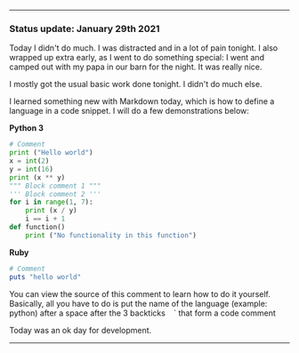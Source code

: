 ***

### Status update: January 29th 2021

Today I didn't do much. I was distracted and in a lot of pain tonight. I also wrapped up extra early, as I went to do something special: I went and camped out with my papa in our barn for the night. It was really nice.

I mostly got the usual basic work done tonight. I didn't do much else.

I learned something new with Markdown today, which is how to define a language in a code snippet. I will do a few demonstrations below:

**Python 3**

```python
# Comment
print ("Hello world")
x = int(2)
y = int(16)
print (x ** y)
""" Block comment 1 """
''' Block comment 2 '''
for i in range(1, 7):
	print (x / y)
	i == i + 1
def function()
	print ("No functionality in this function")
```

**Ruby**

```ruby
# Comment
puts "hello world"
```

You can view the source of this comment to learn how to do it yourself. Basically, all you have to do is put the name of the language (example: python) after a space after the 3 backticks ` ` ` that form a code comment

Today was an ok day for development.
 
***
